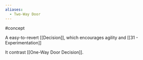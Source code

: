 ```yaml
---
aliases:
  - Two-Way Door
---
```


#concept

A easy-to-revert [[Decision]], which encourages agility and [[31 - Experimentation]]

It contrast [[One-Way Door Decision]].
